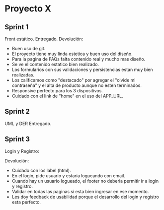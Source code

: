 # Proyecto X

## Sprint 1
Front estático. 
Entregado.
Devolución: 
- Buen uso de git.
- El proyecto tiene muy linda estetica y buen uso del diseño.
- Para la pagina de FAQs falta contenido real y mucho mas diseño.
- Se ve el contenido estatico bien realizado.
- Los formularios con sus validaciones y persistencias estan muy bien realizadas.
- Los calificamos como "destacado" por agregar el "olvide mi contraseña" y el alta de producto aunque no esten terminados.
- Responsive perfecto para los 3 dispositivos.
- Cuidado con el link de "home" en el uso del APP_URL.

## Sprint 2
UML y DER
Entregado.

## Sprint 3
Login y Registro:

Devolución: 
- Cuidado con los label (html).
- En el login, pide usuario y estaria logueando con email.
- Cuando hay un usuario logueado, el footer no deberia permitir ir a login y registro.
- Validar en todas las paginas si esta bien ingresar en ese momento.
- Les doy feedback de usabilidad porque el desarrollo del login y registro esta perfecto.
